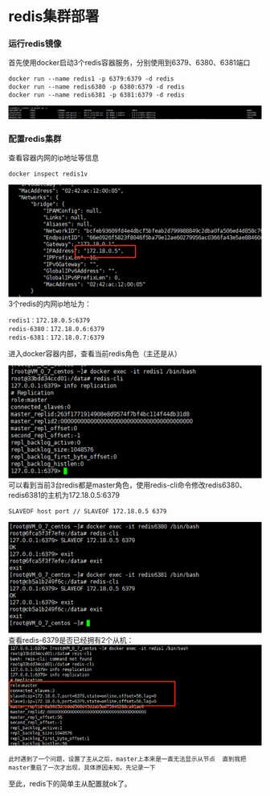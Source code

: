 # redis集群部署
### 运行redis镜像
首先使用docker启动3个redis容器服务，分别使用到6379、6380、6381端口
```
docker run --name redis1 -p 6379:6379 -d redis
docker run --name redis6380 -p 6380:6379 -d redis
docker run --name redis6381 -p 6381:6379 -d redis
```
![](images/4.jpg)
### 配置redis集群
查看容器内网的ip地址等信息
```
docker inspect redis1v 
```
![](images/5.jpg)  
3个redis的内网ip地址为：
```
redis1：172.18.0.5:6379
redis-6380：172.18.0.6:6379
redis-6381：172.18.0.7:6379
```

进入docker容器内部，查看当前redis角色（主还是从）  

![](images/6.jpg)  
可以看到当前3台redis都是master角色，使用redis-cli命令修改redis6380、redis6381的主机为172.18.0.5:6379
```
SLAVEOF host port // SLAVEOF 172.18.0.5 6379
```
![](images/7.jpg)  
查看redis-6379是否已经拥有2个从机：  
![](images/8.jpg)  

```
此时遇到了一个问题，设置了主从之后，master上本来是一直无法显示从节点  直到我把master重启了一次才出现，具体原因未知，先记录一下
```
至此，redis下的简单主从配置就ok了。
